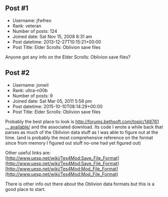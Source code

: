## Post #1
- Username: jfwfreo
- Rank: veteran
- Number of posts: 124
- Joined date: Sat Nov 15, 2008 8:31 am
- Post datetime: 2013-12-27T10:15:21+00:00
- Post Title: Elder Scrolls: Oblivion save files

Anyone got any info on the Elder Scrolls: Oblivion save files?
## Post #2
- Username: jonwil
- Rank: ultra-n00b
- Number of posts: 9
- Joined date: Sat Mar 05, 2011 5:58 pm
- Post datetime: 2015-10-10T08:14:29+00:00
- Post Title: Elder Scrolls: Oblivion save files

Probably the best place to look is [http://forums.bethsoft.com/topic/148761 ... available/](http://forums.bethsoft.com/topic/1487612-libess-22-now-available/) and the associated download. Its code I wrote a while back that parses as much of the Oblivion data stuff as I was able to figure out at the time. (and is probably the most comprehensive reference on the format since from memory I figured out stuff no-one had yet figured out)

Other useful links are:
[http://www.uesp.net/wiki/Tes4Mod:Save_File_Format](http://www.uesp.net/wiki/Tes4Mod:Save_File_Format)
[http://www.uesp.net/wiki/Tes4Mod:Mod_File_Format](http://www.uesp.net/wiki/Tes4Mod:Mod_File_Format)

There is other info out there about the Oblivion data formats but this is a good place to start.
